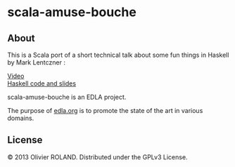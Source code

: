 # scala-amuse-bouche

## About ##
This is a Scala port of a short technical talk about some fun things in Haskell by Mark Lentczner :

[Video](http://www.youtube.com/watch?v=b9FagOVqxmI)  
[Haskell code and slides](https://github.com/mzero/haskell-amuse-bouche)

scala-amuse-bouche is an EDLA project.

The purpose of [edla.org](http://www.edla.org) is to promote the state of the art in various domains.

## License
© 2013 Olivier ROLAND. Distributed under the GPLv3 License. 

